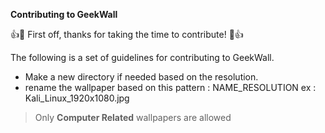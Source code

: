 **Contributing to GeekWall**

:+1::tada: First off, thanks for taking the time to contribute! :tada::+1:

The following is a set of guidelines for contributing to GeekWall.
- Make a new directory if needed based on the resolution.
- rename the wallpaper based on this pattern : NAME_RESOLUTION   ex : Kali_Linux_1920x1080.jpg
> Only <b>Computer Related</b> wallpapers are allowed
